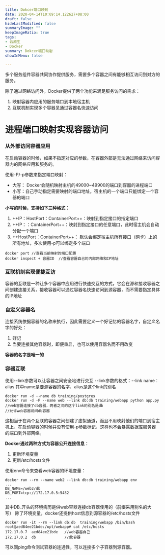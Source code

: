 ```yaml
---
title: Dokcer端口映射
date: 2020-04-14T10:09:14.122627+08:00
draft: false
hideLastModified: false
summaryImage: ""
keepImageRatio: true
tags:
- 云原生
- Docker
summary: Dokcer端口映射
showInMenu: false

---
```


多个服务组件容器共同协作提供服务，需要多个容器之间有能够相互访问到对方的服务。

除了通过网络访问外，Docker提供了两个功能来满足服务访问的需求：

1. 映射容器内应用的服务端口到本地宿主机
2. 互联机制实现多个容器见通过容器名快速访问

# 进程端口映射实现容器访问

### 从外部访问容器应用

在启动容器的时候，如果不指定对应的参数，在容器外部是无法通过网络来访问容器内的网络应用和服务的。

使用-P/-p参数来指定端口映射：

- 大写： Docker会随机映射主机的49000~49900的端口到容器的进程端口
- 小写：自己手动指定需要映射的端口地址，宿主机的一个端口只能绑定一个容器的端口

**小写的时候，支持如下三种格式：**

1. ++IP：HostPort：ContainerPort++：映射到指定接口的指定端口
2. ++IP：：ContainerPort++：映射到指定接口的任意端口，此时宿主机会自动分配一个端口
3. ++HostPort：ContainerPort++：  默认会绑定宿主机所有接口（网卡）上的所有地址，多次使用-p可以绑定多个端口

```
docker port //查看当前映射的端口配置
docker inspect + 容器ID  //查看容器自己的内部网络和IP地址
```

### 互联机制实现便捷互访

容器的互联是一种让多个容器中应用进行快速交互的方式，它会在源和接收容器之间创建连接关系，接收容器可以通过容器名快速访问到源容器，而不需要指定具体的IP地址

### 自定义容器名

连接系统依据容器的名称来执行，因此需要定义一个好记忆的容器名字，自定义名字的好处：

1. 好记
2. 当要连接其他容器时，即便重启，也可以使用容器名而不用改变

**容器的名字是唯一的**

### 容器互联

使用--link参数可以让容器之间安全地进行交互
--link参数的格式：--link name：alias  其中name是要源容器的名字，alias是这个link的别名

```
docker run -d --name db training/postgres
docker run -d -P --name web --link db:db training/webapp python app.py
//web容器连接了db容器，两者之间的这个link的别名是db
//允许web容器访问db容器
```

这相当于在两个互联的容器之间创建了虚拟通道，而且不用映射他们的端口到宿主机上，在启动容器的时候并没有使用-p参数标记，这样也不会暴露数据库服务器的端口到外部网络。

**Docker通过两种方式为容器公开连接信息**：

1. 更新环境变量
2. 更新/etc/hosts文件

使用env命令来查看web容器的环境变量：

```
docker run --rm --name web2 --link db:db training/webapp env
...
DB_NAME=/web2/db
DB_PORT=tcp://172.17.0.5:5432
...
```

其中DB_开头的环境病历是供web容器连接db容器使用的（前缀采用别名的大写）
除了环境变量，docker还提供host信息到源容器的/etc/hosts文件

```
docker run -it --rm --link db:db  training/webapp /bin/bash
root@aed84ee21bde:/opt/webapp# cat /etc/hosts
172.17.0.7  aed84ee21bde   //web容器自己
172.17.0.2  db             //db容器
```

可以同ping命令测试容器的连通性，可以连接多个子容器到源容器。
